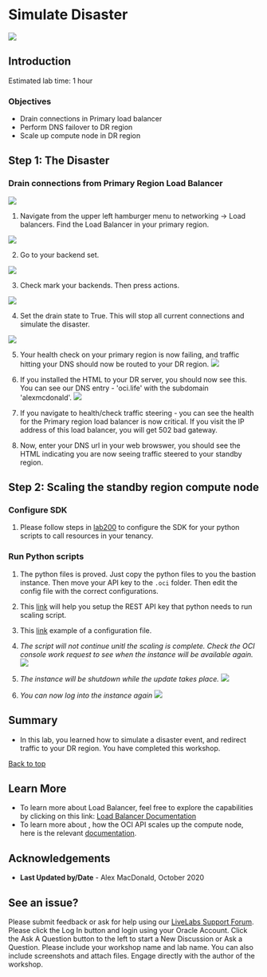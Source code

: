 # Simulate Disaster
<!-- Comment out table of contents
## Table of Contents
[Introduction](#introduction)
-->

![](./images/1.png " ")

## Introduction

Estimated lab time: 1 hour

### Objectives
- Drain connections in Primary load balancer
- Perform DNS failover to DR region
- Scale up compute node in DR region

## **Step 1:** The Disaster

### Drain connections from Primary Region Load Balancer

![](./images/2.png)

1. Navigate from the upper left hamburger menu to networking -> Load balancers. Find the Load Balancer in your primary region.

![](./images/3.png)

2. Go to your backend set. 

![](./images/4.png)

3. Check mark your backends. Then press actions.

![](./images/5.png)

4. Set the drain state to True. This will stop all current connections and simulate the disaster. 

![](./images/6.png)

5. Your health check on your primary region is now failing, and traffic hitting your DNS should now be routed to your DR region. 
![](./images/7.png)

6. If you installed the HTML to your DR server, you should now see this. You can see our DNS entry - 'oci.life' with the subdomain 'alexmcdonald'.
![](./images/8.png)

7. If you navigate to health/check traffic steering - you can see the health for the Primary region load balancer is now critical. If you visit the IP address of this load balancer, you will get 502 bad gateway. 

8. Now, enter your DNS url in your web browswer, you should see the HTML indicating you are now seeing traffic steered to your standby region. 

## **Step 2:** Scaling the standby region compute node

### Configure SDK

1. Please follow steps in [lab200](https://github.com/arshyasharifian/DR_DNS/blob/master/LabGuide200.md) to configure the SDK for your python scripts to call resources in your tenancy.

### Run Python scripts
1. The python files is proved. Just copy the python files to you the bastion instance. Then move your API key to the `.oci` folder. Then edit the 
config file with the correct configurations.

2. This [link](https://docs.cloud.oracle.com/en-us/iaas/Content/API/Concepts/apisigningkey.htm#Required_Keys_and_OCIDs) will help you setup the REST API key that python needs to run scaling script.

3. This [link](https://docs.cloud.oracle.com/en-us/iaas/Content/API/Concepts/sdkconfig.htm) example of a configuration file.

4. *The script will not continue unitl the scaling is complete. Check the OCI console work request to see when the instance will be available again.*
![](./images/9.png)

5. *The instance will be shutdown while the update takes place.*
![](./images/10.png)

6. *You can now log into the instance again*
![](./images/11.png)

## Summary

-   In this lab, you learned how to simulate a disaster event, and redirect traffic to your DR region. You have completed this workshop.

[Back to top](#introduction)

## Learn More
-   To learn more about Load Balancer, feel free to explore the capabilities by clicking on this link: [Load Balancer Documentation](https://docs.cloud.oracle.com/en-us/iaas/Content/Balance/Concepts/balanceoverview.htm)
-   To learn more about , how the OCI API scales up the compute node, here is the relevant [documentation](https://docs.cloud.oracle.com/en-us/iaas/api/#/en/iaas/20160918/datatypes/UpdateInstanceDetails).

## Acknowledgements
- **Last Updated by/Date** - Alex MacDonald, October 2020

## See an issue?

Please submit feedback or ask for help using our [LiveLabs Support Forum](https://community.oracle.com/tech/developers/categories/livelabsdiscussions). Please click the Log In button and login using your Oracle Account. Click the Ask A Question button to the left to start a New Discussion or Ask a Question. Please include your workshop name and lab name. You can also include screenshots and attach files. Engage directly with the author of the workshop.

